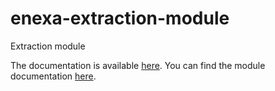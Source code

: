 # enexa-extraction-module
Extraction module

The documentation is available [here](https://enexa.eu/documentation). You can find the module documentation [here](https://enexa.eu/documentation/modules_overview.html#extraction-module).
